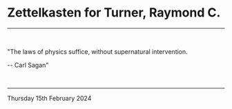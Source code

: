 # Zettelkasten for Turner, Raymond C.

---

<br>


"The laws of physics suffice, without supernatural intervention.

-- Carl Sagan"
 

</br>

---
Thursday 15th February 2024
